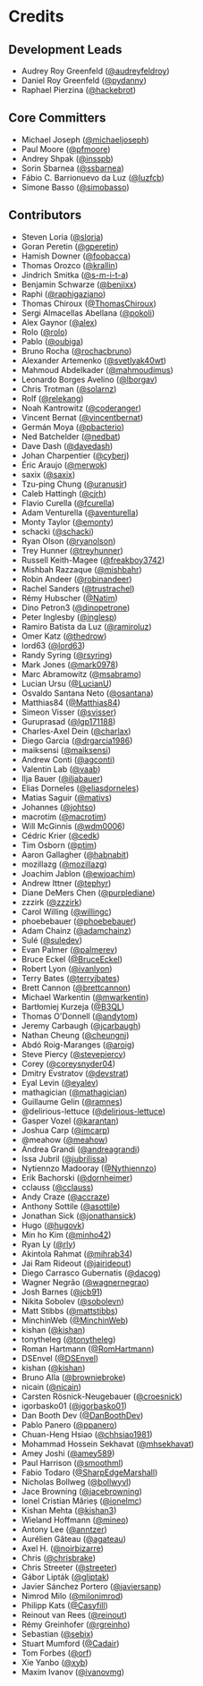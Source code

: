 # Credits

## Development Leads

- Audrey Roy Greenfeld ([@audreyfeldroy](https://github.com/audreyfeldroy))
- Daniel Roy Greenfeld ([@pydanny](https://github.com/pydanny))
- Raphael Pierzina ([@hackebrot](https://github.com/hackebrot))

## Core Committers

- Michael Joseph ([@michaeljoseph](https://github.com/michaeljoseph))
- Paul Moore ([@pfmoore](https://github.com/pfmoore))
- Andrey Shpak ([@insspb](https://github.com/insspb))
- Sorin Sbarnea ([@ssbarnea](https://github.com/ssbarnea))
- Fábio C. Barrionuevo da Luz ([@luzfcb](https://github.com/luzfcb))
- Simone Basso ([@simobasso](https://github.com/simobasso))

## Contributors

- Steven Loria ([@sloria](https://github.com/sloria))
- Goran Peretin ([@gperetin](https://github.com/gperetin))
- Hamish Downer ([@foobacca](https://github.com/foobacca))
- Thomas Orozco ([@krallin](https://github.com/krallin))
- Jindrich Smitka ([@s-m-i-t-a](https://github.com/s-m-i-t-a))
- Benjamin Schwarze ([@benjixx](https://github.com/benjixx))
- Raphi ([@raphigaziano](https://github.com/raphigaziano))
- Thomas Chiroux ([@ThomasChiroux](https://github.com/ThomasChiroux))
- Sergi Almacellas Abellana ([@pokoli](https://github.com/pokoli))
- Alex Gaynor ([@alex](https://github.com/alex))
- Rolo ([@rolo](https://github.com/rolo))
- Pablo ([@oubiga](https://github.com/oubiga))
- Bruno Rocha ([@rochacbruno](https://github.com/rochacbruno))
- Alexander Artemenko ([@svetlyak40wt](https://github.com/svetlyak40wt))
- Mahmoud Abdelkader ([@mahmoudimus](https://github.com/mahmoudimus))
- Leonardo Borges Avelino ([@lborgav](https://github.com/lborgav))
- Chris Trotman ([@solarnz](https://github.com/solarnz))
- Rolf ([@relekang](https://github.com/relekang))
- Noah Kantrowitz ([@coderanger](https://github.com/coderanger))
- Vincent Bernat ([@vincentbernat](https://github.com/vincentbernat))
- Germán Moya ([@pbacterio](https://github.com/pbacterio))
- Ned Batchelder ([@nedbat](https://github.com/nedbat))
- Dave Dash ([@davedash](https://github.com/davedash))
- Johan Charpentier ([@cyberj](https://github.com/cyberj))
- Éric Araujo ([@merwok](https://github.com/merwok))
- saxix ([@saxix](https://github.com/saxix))
- Tzu-ping Chung ([@uranusjr](https://github.com/uranusjr))
- Caleb Hattingh ([@cjrh](https://github.com/cjrh))
- Flavio Curella ([@fcurella](https://github.com/fcurella))
- Adam Venturella ([@aventurella](https://github.com/aventurella))
- Monty Taylor ([@emonty](https://github.com/emonty))
- schacki ([@schacki](https://github.com/schacki))
- Ryan Olson ([@ryanolson](https://github.com/ryanolson))
- Trey Hunner ([@treyhunner](https://github.com/treyhunner))
- Russell Keith-Magee ([@freakboy3742](https://github.com/freakboy3742))
- Mishbah Razzaque ([@mishbahr](https://github.com/mishbahr))
- Robin Andeer ([@robinandeer](https://github.com/robinandeer))
- Rachel Sanders ([@trustrachel](https://github.com/trustrachel))
- Rémy Hubscher ([@Natim](https://github.com/Natim))
- Dino Petron3 ([@dinopetrone](https://github.com/dinopetrone))
- Peter Inglesby ([@inglesp](https://github.com/inglesp))
- Ramiro Batista da Luz ([@ramiroluz](https://github.com/ramiroluz))
- Omer Katz ([@thedrow](https://github.com/thedrow))
- lord63 ([@lord63](https://github.com/lord63))
- Randy Syring ([@rsyring](https://github.com/rsyring))
- Mark Jones ([@mark0978](https://github.com/mark0978))
- Marc Abramowitz ([@msabramo](https://github.com/msabramo))
- Lucian Ursu ([@LucianU](https://github.com/LucianU))
- Osvaldo Santana Neto ([@osantana](https://github.com/osantana))
- Matthias84 ([@Matthias84](https://github.com/Matthias84))
- Simeon Visser ([@svisser](https://github.com/svisser))
- Guruprasad ([@lgp171188](https://github.com/lgp171188))
- Charles-Axel Dein ([@charlax](https://github.com/charlax))
- Diego Garcia ([@drgarcia1986](https://github.com/drgarcia1986))
- maiksensi ([@maiksensi](https://github.com/maiksensi))
- Andrew Conti ([@agconti](https://github.com/agconti))
- Valentin Lab ([@vaab](https://github.com/vaab))
- Ilja Bauer ([@iljabauer](https://github.com/iljabauer))
- Elias Dorneles ([@eliasdorneles](https://github.com/eliasdorneles))
- Matias Saguir ([@mativs](https://github.com/mativs))
- Johannes ([@johtso](https://github.com/johtso))
- macrotim ([@macrotim](https://github.com/macrotim))
- Will McGinnis ([@wdm0006](https://github.com/wdm0006))
- Cédric Krier ([@cedk](https://github.com/cedk))
- Tim Osborn ([@ptim](https://github.com/ptim))
- Aaron Gallagher ([@habnabit](https://github.com/habnabit))
- mozillazg ([@mozillazg](https://github.com/mozillazg))
- Joachim Jablon ([@ewjoachim](https://github.com/ewjoachim))
- Andrew Ittner ([@tephyr](https://github.com/tephyr))
- Diane DeMers Chen ([@purplediane](https://github.com/purplediane))
- zzzirk ([@zzzirk](https://github.com/zzzirk))
- Carol Willing ([@willingc](https://github.com/willingc))
- phoebebauer ([@phoebebauer](https://github.com/phoebebauer))
- Adam Chainz ([@adamchainz](https://github.com/adamchainz))
- Sulé ([@suledev](https://github.com/suledev))
- Evan Palmer ([@palmerev](https://github.com/palmerev))
- Bruce Eckel ([@BruceEckel](https://github.com/BruceEckel))
- Robert Lyon ([@ivanlyon](https://github.com/ivanlyon))
- Terry Bates ([@terryjbates](https://github.com/terryjbates))
- Brett Cannon ([@brettcannon](https://github.com/brettcannon))
- Michael Warkentin ([@mwarkentin](https://github.com/mwarkentin))
- Bartłomiej Kurzeja ([@B3QL](https://github.com/B3QL))
- Thomas O'Donnell ([@andytom](https://github.com/andytom))
- Jeremy Carbaugh ([@jcarbaugh](https://github.com/jcarbaugh))
- Nathan Cheung ([@cheungnj](https://github.com/cheungnj))
- Abdó Roig-Maranges ([@aroig](https://github.com/aroig))
- Steve Piercy ([@stevepiercy](https://github.com/stevepiercy))
- Corey ([@coreysnyder04](https://github.com/coreysnyder04))
- Dmitry Evstratov ([@devstrat](https://github.com/devstrat))
- Eyal Levin ([@eyalev](https://github.com/eyalev))
- mathagician ([@mathagician](https://github.com/mathagician))
- Guillaume Gelin ([@ramnes](https://github.com/ramnes))
- @delirious-lettuce ([@delirious-lettuce](https://github.com/delirious-lettuce))
- Gasper Vozel ([@karantan](https://github.com/karantan))
- Joshua Carp ([@jmcarp](https://github.com/jmcarp))
- @meahow ([@meahow](https://github.com/meahow))
- Andrea Grandi ([@andreagrandi](https://github.com/andreagrandi))
- Issa Jubril ([@jubrilissa](https://github.com/jubrilissa))
- Nytiennzo Madooray ([@Nythiennzo](https://github.com/Nythiennzo))
- Erik Bachorski ([@dornheimer](https://github.com/dornheimer))
- cclauss ([@cclauss](https://github.com/cclauss))
- Andy Craze ([@accraze](https://github.com/accraze))
- Anthony Sottile ([@asottile](https://github.com/asottile))
- Jonathan Sick ([@jonathansick](https://github.com/jonathansick))
- Hugo ([@hugovk](https://github.com/hugovk))
- Min ho Kim ([@minho42](https://github.com/minho42))
- Ryan Ly ([@rly](https://github.com/rly))
- Akintola Rahmat ([@mihrab34](https://github.com/mihrab34))
- Jai Ram Rideout ([@jairideout](https://github.com/jairideout))
- Diego Carrasco Gubernatis ([@dacog](https://github.com/dacog))
- Wagner Negrão ([@wagnernegrao](https://github.com/wagnernegrao))
- Josh Barnes ([@jcb91](https://github.com/jcb91))
- Nikita Sobolev ([@sobolevn](https://github.com/sobolevn))
- Matt Stibbs ([@mattstibbs](https://github.com/mattstibbs))
- MinchinWeb ([@MinchinWeb](https://github.com/MinchinWeb))
- kishan ([@kishan](https://github.com/kishan3))
- tonytheleg ([@tonytheleg](https://github.com/tonytheleg))
- Roman Hartmann ([@RomHartmann](https://github.com/RomHartmann))
- DSEnvel ([@DSEnvel](https://github.com/DSEnvel))
- kishan ([@kishan](https://github.com/kishan3))
- Bruno Alla ([@browniebroke](https://github.com/browniebroke))
- nicain ([@nicain](https://github.com/nicain))
- Carsten Rösnick-Neugebauer ([@croesnick](https://github.com/croesnick))
- igorbasko01 ([@igorbasko01](https://github.com/igorbasko01))
- Dan Booth Dev ([@DanBoothDev](https://github.com/DanBoothDev))
- Pablo Panero ([@ppanero](https://github.com/ppanero))
- Chuan-Heng Hsiao ([@chhsiao1981](https://github.com/chhsiao1981))
- Mohammad Hossein Sekhavat ([@mhsekhavat](https://github.com/mhsekhavat))
- Amey Joshi ([@amey589](https://github.com/amey589))
- Paul Harrison ([@smoothml](https://github.com/smoothml))
- Fabio Todaro ([@SharpEdgeMarshall](https://github.com/SharpEdgeMarshall))
- Nicholas Bollweg ([@bollwyvl](https://github.com/bollwyvl))
- Jace Browning ([@jacebrowning](https://github.com/jacebrowning))
- Ionel Cristian Mărieș ([@ionelmc](https://github.com/ionelmc))
- Kishan Mehta ([@kishan3](https://github.com/kishan3))
- Wieland Hoffmann ([@mineo](https://github.com/mineo))
- Antony Lee ([@anntzer](https://github.com/anntzer))
- Aurélien Gâteau ([@agateau](https://github.com/agateau))
- Axel H. ([@noirbizarre](https://github.com/noirbizarre))
- Chris ([@chrisbrake](https://github.com/chrisbrake))
- Chris Streeter ([@streeter](https://github.com/streeter))
- Gábor Lipták ([@gliptak](https://github.com/gliptak))
- Javier Sánchez Portero ([@javiersanp](https://github.com/javiersanp))
- Nimrod Milo ([@milonimrod](https://github.com/milonimrod))
- Philipp Kats ([@Casyfill](https://github.com/Casyfill))
- Reinout van Rees ([@reinout](https://github.com/reinout))
- Rémy Greinhofer ([@rgreinho](https://github.com/rgreinho))
- Sebastian ([@sebix](https://github.com/sebix))
- Stuart Mumford ([@Cadair](https://github.com/Cadair))
- Tom Forbes ([@orf](https://github.com/orf))
- Xie Yanbo ([@xyb](https://github.com/xyb))
- Maxim Ivanov ([@ivanovmg](https://github.com/ivanovmg))
